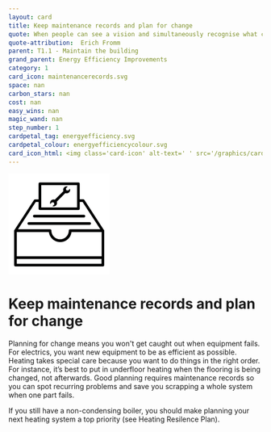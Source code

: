 ```yaml
---
layout: card
title: Keep maintenance records and plan for change
quote: When people can see a vision and simultaneously recognise what can be done step by step... they will begin to feel encouragement and enthusiasm.
quote-attribution:  Erich Fromm 
parent: T1.1 - Maintain the building
grand_parent: Energy Efficiency Improvements 
category: 1
card_icon: maintenancerecords.svg
space: nan
carbon_stars: nan
cost: nan
easy_wins: nan
magic_wand: nan
step_number: 1
cardpetal_tag: energyefficiency.svg
cardpetal_colour: energyefficiencycolour.svg
card_icon_html: <img class='card-icon' alt-text=' ' src='/graphics/card_icons/maintenancerecords.svg'>
---
```


<img class='card-icon' alt-text=' ' src='/graphics/card_icons/maintenancerecords.svg'>
<h1>Keep maintenance records and plan for change</h1>

<p>Planning for change means you won't get caught out when equipment fails.  For electrics, you want new equipment to be as efficient as possible.  Heating takes special care because you want to do things in the right order.  For instance, it’s best to put in underfloor heating when the flooring is being changed, not afterwards.  Good planning requires  maintenance records so you can spot recurring problems and save you scrapping a whole system when one part fails. </p><p>If you still have a non-condensing boiler, you should make planning your next heating system a top priority (see Heating Resilence Plan).</p> 

